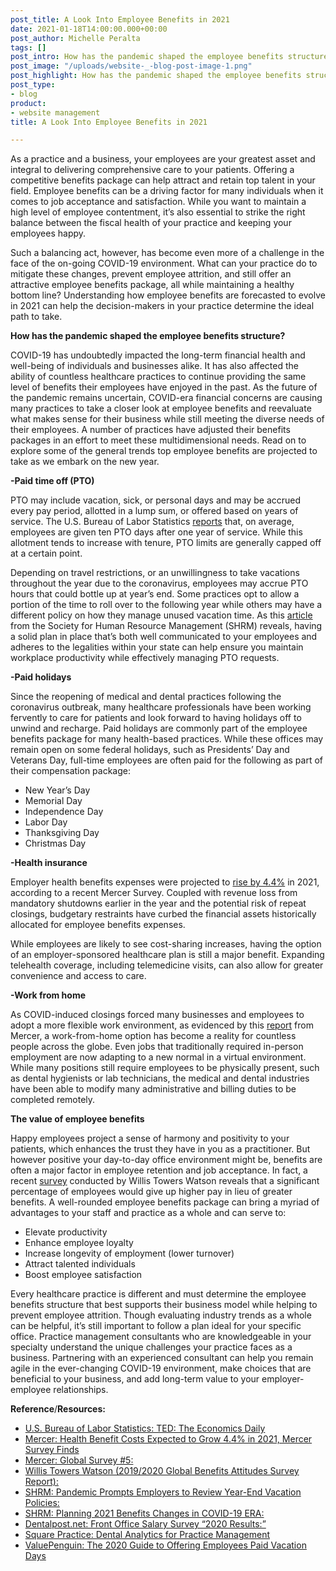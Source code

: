 ```yaml
---
post_title: A Look Into Employee Benefits in 2021
date: 2021-01-18T14:00:00.000+00:00
post_author: Michelle Peralta
tags: []
post_intro: How has the pandemic shaped the employee benefits structure?
post_image: "/uploads/website-_-blog-post-image-1.png"
post_highlight: How has the pandemic shaped the employee benefits structure?
post_type:
- blog
product:
- website management
title: A Look Into Employee Benefits in 2021

---
```

As a practice and a business, your employees are your greatest asset and integral to delivering comprehensive care to your patients. Offering a competitive benefits package can help attract and retain top talent in your field. Employee benefits can be a driving factor for many individuals when it comes to job acceptance and satisfaction. While you want to maintain a high level of employee contentment, it’s also essential to strike the right balance between the fiscal health of your practice and keeping your employees happy.

Such a balancing act, however, has become even more of a challenge in the face of the on-going COVID-19 environment. What can your practice do to mitigate these changes, prevent employee attrition, and still offer an attractive employee benefits package, all while maintaining a healthy bottom line? Understanding how employee benefits are forecasted to evolve in 2021 can help the decision-makers in your practice determine the ideal path to take.

  
**How has the pandemic shaped the employee benefits structure?**

COVID-19 has undoubtedly impacted the long-term financial health and well-being of individuals and businesses alike. It has also affected the ability of countless healthcare practices to continue providing the same level of benefits their employees have enjoyed in the past. As the future of the pandemic remains uncertain, COVID-era financial concerns are causing many practices to take a closer look at employee benefits and reevaluate what makes sense for their business while still meeting the diverse needs of their employees. A number of practices have adjusted their benefits packages in an effort to meet these multidimensional needs. Read on to explore some of the general trends top employee benefits are projected to take as we embark on the new year.

**-Paid time off (PTO)**

PTO may include vacation, sick, or personal days and may be accrued every pay period, allotted in a lump sum, or offered based on years of service. The U.S. Bureau of Labor Statistics [reports](https://www.bls.gov/opub/ted/2018/private-industry-workers-received-average-of-15-paid-vacation-days-after-5-years-of-service-in-2017.htm#:\~:text=Bureau%20of%20Labor%20Statistics,-The%20Economics%20Daily&text=On%20average%2C%20workers%20received%2010,15%20paid%20days%20on%20average.) that, on average, employees are given ten PTO days after one year of service. While this allotment tends to increase with tenure, PTO limits are generally capped off at a certain point.

Depending on travel restrictions, or an unwillingness to take vacations throughout the year due to the coronavirus, employees may accrue PTO hours that could bottle up at year’s end. Some practices opt to allow a portion of the time to roll over to the following year while others may have a different policy on how they manage unused vacation time. As this [article](https://www.shrm.org/ResourcesAndTools/legal-and-compliance/employment-law/Pages/Review-Year-End-Vacation-Policies.aspx) from the Society for Human Resource Management (SHRM) reveals, having a solid plan in place that’s both well communicated to your employees and adheres to the legalities within your state can help ensure you maintain workplace productivity while effectively managing PTO requests.

**-Paid holidays**

Since the reopening of medical and dental practices following the coronavirus outbreak, many healthcare professionals have been working fervently to care for patients and look forward to having holidays off to unwind and recharge. Paid holidays are commonly part of the employee benefits package for many health-based practices. While these offices may remain open on some federal holidays, such as Presidents’ Day and Veterans Day, full-time employees are often paid for the following as part of their compensation package:

* New Year’s Day
* Memorial Day
* Independence Day
* Labor Day
* Thanksgiving Day
* Christmas Day

**-Health insurance**

Employer health benefits expenses were projected to [rise by 4.4%](https://www.mercer.us/our-thinking/healthcare/health-benefit-costs-expected-to-grow-4-point-4-percent-in-2021-mercer-survey-finds.html) in 2021, according to a recent Mercer Survey. Coupled with revenue loss from mandatory shutdowns earlier in the year and the potential risk of repeat closings, budgetary restraints have curbed the financial assets historically allocated for employee benefits expenses.

While employees are likely to see cost-sharing increases, having the option of an employer-sponsored healthcare plan is still a major benefit. Expanding telehealth coverage, including telemedicine visits, can also allow for greater convenience and access to care.

**-Work from home**

As COVID-induced closings forced many businesses and employees to adopt a more flexible work environment, as evidenced by this [report](https://app.keysurvey.com/reportmodule/REPORT4/report/41497603/41204105/5f7f8ac36ed9b505463e562c93410306?Dir=&Enc_Dir=8cb84448&av=IxnIBAm77ac=&afterVoting=d49f47d22482&msig=bf1679368151bd9395ae6e843c7a35c3) from Mercer, a work-from-home option has become a reality for countless people across the globe. Even jobs that traditionally required in-person employment are now adapting to a new normal in a virtual environment. While many positions still require employees to be physically present, such as dental hygienists or lab technicians, the medical and dental industries have been able to modify many administrative and billing duties to be completed remotely.

**The value of employee benefits**

Happy employees project a sense of harmony and positivity to your patients, which enhances the trust they have in you as a practitioner. But however positive your day-to-day office environment might be, benefits are often a major factor in employee retention and job acceptance. In fact, a recent [survey](https://www.willistowerswatson.com/en-US/Insights/2020/02/global-benefits-attitudes-survey-report) conducted by Willis Towers Watson reveals that a significant percentage of employees would give up higher pay in lieu of greater benefits. A well-rounded employee benefits package can bring a myriad of advantages to your staff and practice as a whole and can serve to:

* Elevate productivity
* Enhance employee loyalty
* Increase longevity of employment (lower turnover)
* Attract talented individuals
* Boost employee satisfaction

Every healthcare practice is different and must determine the employee benefits structure that best supports their business model while helping to prevent employee attrition. Though evaluating industry trends as a whole can be helpful, it’s still important to follow a plan ideal for your specific office. Practice management consultants who are knowledgeable in your specialty understand the unique challenges your practice faces as a business. Partnering with an experienced consultant can help you remain agile in the ever-changing COVID-19 environment, make choices that are beneficial to your business, and add long-term value to your employer-employee relationships.

**Reference**/**Resources:**

* [U.S. Bureau of Labor Statistics: TED: The Economics Daily](https://www.bls.gov/opub/ted/2018/private-industry-workers-received-average-of-15-paid-vacation-days-after-5-years-of-service-in-2017.htm#:\~:text=Bureau%20of%20Labor%20Statistics,-The%20Economics%20Daily&text=On%20average%2C%20workers%20received%2010,15%20paid%20days%20on%20average.)
* [Mercer: Health Benefit Costs Expected to Grow 4.4% in 2021, Mercer Survey Finds](https://www.mercer.us/our-thinking/healthcare/health-benefit-costs-expected-to-grow-4-point-4-percent-in-2021-mercer-survey-finds.html) 
* [Mercer: Global Survey #5: ](https://app.keysurvey.com/reportmodule/REPORT4/report/41497603/41204105/5f7f8ac36ed9b505463e562c93410306?Dir=&Enc_Dir=8cb84448&av=IxnIBAm77ac=&afterVoting=d49f47d22482&msig=bf1679368151bd9395ae6e843c7a35c3)
* [Willis Towers Watson (2019/2020 Global Benefits Attitudes Survey Report): ](https://www.willistowerswatson.com/en-US/Insights/2020/02/global-benefits-attitudes-survey-report)
* [SHRM: Pandemic Prompts Employers to Review Year-End Vacation Policies: ](https://www.shrm.org/ResourcesAndTools/legal-and-compliance/employment-law/Pages/Review-Year-End-Vacation-Policies.aspx)
* [SHRM: Planning 2021 Benefits Changes in COVID-19 ERA: ](https://www.shrm.org/resourcesandtools/hr-topics/benefits/pages/planning-2021-benefits-changes-for-the-covid-19-era.aspx)
* [Dentalpost.net: Front Office Salary Survey “2020 Results:” ](https://www.dentalpost.net/salary-survey/front-office-results/)
* [Square Practice: Dental Analytics for Practice Management](https://blog.squarepractice.com/managing-the-vacation-policy-for-your-practice)
* [ValuePenguin: The 2020 Guide to Offering Employees Paid Vacation Days]()